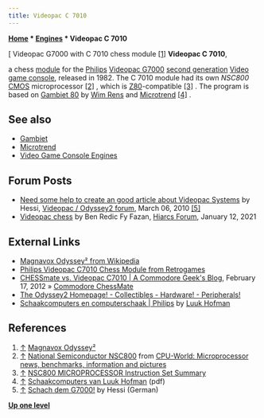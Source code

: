 ```yaml
---
title: Videopac C 7010
---
```

**[Home](Home "Home") \* [Engines](Engines "Engines") \* Videopac C 7010**



[ Videopac G7000 with C 7010 chess module <a id="cite-note-1" href="#cite-ref-1">[1]</a>
**Videopac C 7010**,  

a chess [module](Module "Module") for the [Philips](https://en.wikipedia.org/wiki/Philips) [Videopac G7000](https://en.wikipedia.org/wiki/Magnavox_Odyssey%C2%B2) [second generation](https://en.wikipedia.org/wiki/History_of_video_game_consoles_%28second_generation%29) [Video game console](https://en.wikipedia.org/wiki/Video_game_console), released in 1982. The C 7010 module had its own *NSC800* [CMOS](https://en.wikipedia.org/wiki/CMOS) microprocessor <a id="cite-note-2" href="#cite-ref-2">[2]</a> , which is [Z80](Z80 "Z80")-compatible <a id="cite-note-3" href="#cite-ref-3">[3]</a> . The program is based on [Gambiet 80](Gambiet "Gambiet") by [Wim Rens](Wim_Rens "Wim Rens") and [Microtrend](Microtrend "Microtrend") <a id="cite-note-4" href="#cite-ref-4">[4]</a> . 



## See also


* [Gambiet](Gambiet "Gambiet")
* [Microtrend](Microtrend "Microtrend")
* [Video Game Console Engines](Dedicated_Chess_Computers#GameConsole "Dedicated Chess Computers")


## Forum Posts


* [Need some help to create an good article about Videopac Systems](http://videopac.nl/forum/index.php?topic=1415.0) by Hessi, [Videopac / Odyssey2 forum](http://videopac.nl/forum/index.php), March 06, 2010 <a id="cite-note-5" href="#cite-ref-5">[5]</a>
* [Videopac chess](https://www.hiarcs.net/forums/viewtopic.php?t=10330) by Ben Redic Fy Fazan, [Hiarcs Forum](Computer_Chess_Forums "Computer Chess Forums"), January 12, 2021


## External Links


* [Magnavox Odyssey² from Wikipedia](https://en.wikipedia.org/wiki/Magnavox_Odyssey%C2%B2)
* [Philips Videopac C7010 Chess Module from Retrogames](http://www.retrogames.co.uk/more/on/details/025173)
* [CHESSmate vs. Videopac C7010 | A Commodore Geek's Blog](http://www.mos6502.com/friday-commodore/chessmate-vs-videopac-c7010/), February 17, 2012 » [Commodore ChessMate](Commodore_ChessMate "Commodore ChessMate")
* [The Odyssey2 Homepage! - Collectibles - Hardware! - Peripherals!](http://www.the-nextlevel.com/odyssey2/collect/hardware/peripherals/index.php)
* [Schaakcomputers en computerschaak | Philips](http://www.schaakcomputers.nl/computerschaak/computerschaak.php?merk=Philips) by [Luuk Hofman](index.php?title=Luuk_Hofman&action=edit&redlink=1 "Luuk Hofman (page does not exist)")


## References


1. <a id="cite-ref-1" href="#cite-note-1">↑</a> [Magnavox Odyssey²](https://en.wikipedia.org/wiki/Magnavox_Odyssey%C2%B2)
2. <a id="cite-ref-2" href="#cite-note-2">↑</a> [National Semiconductor NSC800](http://www.cpu-world.com/CPUs/NSC800/index.html) from [CPU-World: Microprocessor news, benchmarks, information and pictures](http://www.cpu-world.com/index.html)
3. <a id="cite-ref-3" href="#cite-note-3">↑</a> [NSC800 MICROPROCESSOR Instruction Set Summary](http://www.textfiles.com/programming/CARDS/nsc800)
4. <a id="cite-ref-4" href="#cite-note-4">↑</a> [Schaakcomputers van Luuk Hofman](http://www.schaakcomputers.nl/schaakcomputers/uitgebreide%20lijst%20alle%20schaakcomputers.pdf) (pdf)
5. <a id="cite-ref-5" href="#cite-note-5">↑</a> [Schach dem G7000!](http://www.homecon.net/index.php/artikel/40-ts/206-schach-dem-g7000.html) by Hessi (German)

**[Up one level](Engines "Engines")**







 
